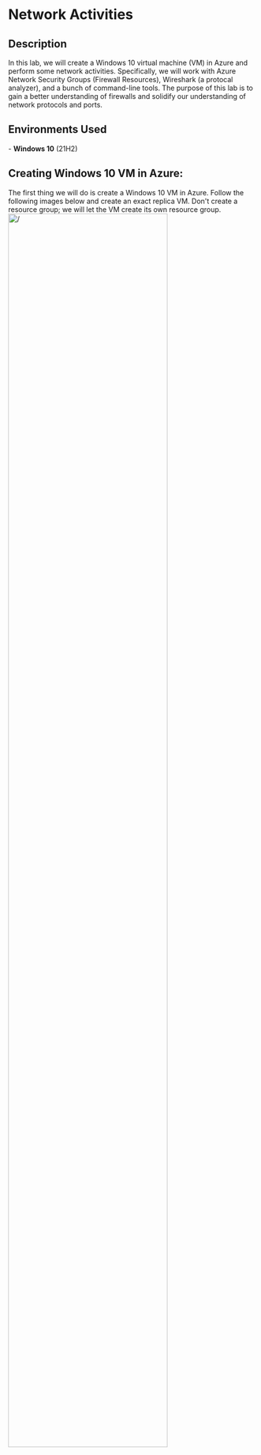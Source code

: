 <h1>Network Activities</h1>

<h2>Description</h2>
In this lab, we will create a Windows 10 virtual machine (VM) in Azure and perform some network activities. Specifically, we will work with Azure Network Security Groups (Firewall Resources), Wireshark (a protocal analyzer), and a bunch of command-line tools. The purpose of this lab is to gain a better understanding of firewalls and solidify our understanding of network protocols and ports.
<br />

<h2>Environments Used </h2>
- <b>Windows 10</b> (21H2)

  
<h2>Creating Windows 10 VM in Azure:</h2>

The first thing we will do is create a Windows 10 VM in Azure. Follow the following images below and create an exact replica VM. Don't create a resource group; we will let the VM create its own resource group. <br/>
<img src=".png" height="80%" width="80%" alt=/>
<br />
<br />

